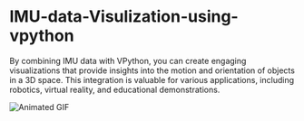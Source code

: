 # IMU-data-Visulization-using-vpython
 By combining IMU data with VPython, you can create engaging visualizations that provide insights into the motion and orientation of objects in a 3D space. This integration is valuable for various applications, including robotics, virtual reality, and educational demonstrations.


![Animated GIF](Videos/IMU-visul.gif)
